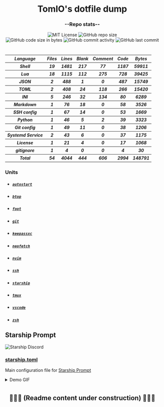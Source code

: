 <h1 align="center">TomIO's dotfile dump</h1>
<div align="center">

<!-- (TODO) Have a look at -->
<!-- https://github.com/4513ECHO/dotfiles/blob/main/scripts/gen_stat.sh -->

### --Repo stats--
  ![MIT License](https://img.shields.io/github/license/TomJo2000/.dotfiles?color=B7208F&label=License%3A&style=for-the-badge)
  ![GitHub repo size](https://img.shields.io/github/repo-size/TomJo2000/.dotfiles?color=0759B6&logo=Github&style=for-the-badge)<br>
  ![GitHub code size in bytes](https://img.shields.io/github/languages/code-size/TomJo2000/.dotfiles?color=0C8167&style=flat-square)
  ![GitHub commit activity](https://img.shields.io/github/commit-activity/w/TomJo2000/.dotfiles?color=FBF6FD&label=Commits%3A&logo=GitHub)
  ![GitHub last commit](https://img.shields.io/github/last-commit/TomJo2000/.dotfiles?color=4EAF26&logo=github)
</div>

<h1><em></em></h1> <!-- thin separator -->

<h5><div align=center>
<!--loc-start-->
<table id="scc-table">
  <thead>
    <tr><th>Language</th>        <th>Files</th> <th>Lines</th> <th>Blank</th> <th>Comment</th> <th>Code</th> <th>Bytes</th></tr>
  </thead>
  <tbody>
    <tr><th>Shell</th>           <th>19</th>    <th>1481</th>  <th>217</th>   <th>77</th>      <th>1187</th> <th>59911</th></tr>
    <tr><th>Lua</th>             <th>18</th>    <th>1115</th>  <th>112</th>   <th>275</th>     <th>728</th>  <th>39425</th></tr>
    <tr><th>JSON</th>            <th>2</th>     <th>488</th>   <th>1</th>     <th>0</th>       <th>487</th>  <th>15749</th></tr>
    <tr><th>TOML</th>            <th>2</th>     <th>408</th>   <th>24</th>    <th>118</th>     <th>266</th>  <th>15420</th></tr>
    <tr><th>INI</th>             <th>5</th>     <th>246</th>   <th>32</th>    <th>134</th>     <th>80</th>   <th>6289</th></tr>
    <tr><th>Markdown</th>        <th>1</th>     <th>76</th>    <th>18</th>    <th>0</th>       <th>58</th>   <th>3526</th></tr>
    <tr><th>SSH config</th>      <th>1</th>     <th>67</th>    <th>14</th>    <th>0</th>       <th>53</th>   <th>1669</th></tr>
    <tr><th>Python</th>          <th>1</th>     <th>46</th>    <th>5</th>     <th>2</th>       <th>39</th>   <th>3323</th></tr>
    <tr><th>Git config</th>      <th>1</th>     <th>49</th>    <th>11</th>    <th>0</th>       <th>38</th>   <th>1206</th></tr>
    <tr><th>Systemd Service</th> <th>2</th>     <th>43</th>    <th>6</th>     <th>0</th>       <th>37</th>   <th>1175</th></tr>
    <tr><th>License</th>         <th>1</th>     <th>21</th>    <th>4</th>     <th>0</th>       <th>17</th>   <th>1068</th></tr>
    <tr><th>gitignore</th>       <th>1</th>     <th>4</th>     <th>0</th>     <th>0</th>       <th>4</th>    <th>30</th></tr>
  </tbody>
    <tr><th>Total</th>           <th>54</th>    <th>4044</th>  <th>444</th>   <th>606</th>     <th>2994</th> <th>148791</th></tr>
  <tfoot>
  </tfoot>
</table>
<!--loc-end-->
</div></h5>

### Units
- ##### [`autostart`]()
- ##### [`btop`]()
- ##### [`foot`]()
- ##### [`git`]()
- ##### [`keepassxc`]()
- ##### [`neofetch`]()
- ##### [`nvim`]()
- ##### [`ssh`]()
- ##### [`starship`]()
- ##### [`tmux`]()
- ##### [`vscode`]()
- ##### [`zsh`]()



## Starship Prompt

![Starship Discord](https://img.shields.io/discord/567163873606500352?color=%235865F2&label=Starship%20Discord&logo=Discord)

### [starship.toml](.config/starship.toml)

Main configuration file for [Starship Prompt](https://starship.rs/)

<details><summary>Demo GIF</summary>

![Demo GIF showing some theme](documentation/prompt_demo.gif)

</details>

<h1><em></em></h1> <!-- thin separator -->

<h2 align="center">🚧🚧🚧 (Readme content under construction) 🚧🚧🚧</h2>

<!-- vim: set ft=markdown et ff=unix tw=2 sw=2  -->


